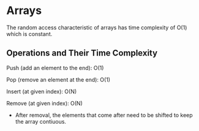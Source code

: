 # Arrays

The random access characteristic of arrays has time complexity of O(1) which is constant.

## Operations and Their Time Complexity

Push (add an element to the end): O(1)

Pop (remove an element at the end): O(1)

Insert (at given index): O(N)

Remove (at given index): O(N)

* After removal, the elements that come after need to be shifted to keep the array contiuous.
